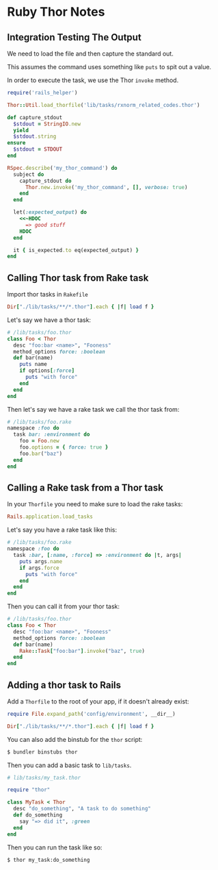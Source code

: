 # Ruby Thor Notes

## Integration Testing The Output

We need to load the file and then capture the standard out.

This assumes the command uses something like `puts` to spit out a value.

In order to execute the task, we use the Thor `invoke` method.

```ruby
require('rails_helper')

Thor::Util.load_thorfile('lib/tasks/rxnorm_related_codes.thor')

def capture_stdout
  $stdout = StringIO.new
  yield
  $stdout.string
ensure
  $stdout = STDOUT
end

RSpec.describe('my_thor_command') do
  subject do
    capture_stdout do
      Thor.new.invoke('my_thor_command', [], verbose: true)
    end
  end

  let(:expected_output) do
    <<~HDOC
      => good stuff
    HDOC
  end

  it { is_expected.to eq(expected_output) }
end
```

## Calling Thor task from Rake task

Import thor tasks in `Rakefile`

```ruby
Dir["./lib/tasks/**/*.thor"].each { |f| load f }
```

Let's say we have a thor task:

```ruby
# /lib/tasks/foo.thor
class Foo < Thor
  desc "foo:bar <name>", "Fooness"
  method_options force: :boolean
  def bar(name)
    puts name
    if options[:force]
      puts "with force"
    end
  end
end
```

Then let's say we have a rake task we call the thor task from:

```ruby
# /lib/tasks/foo.rake
namespace :foo do
  task bar: :environment do
    foo = Foo.new
    foo.options = { force: true }
    foo.bar("baz")
  end
end
```

## Calling a Rake task from a Thor task

In your `Thorfile` you need to make sure to load the rake tasks:

```ruby
Rails.application.load_tasks
```

Let's say you have a rake task like this:

```ruby
# /lib/tasks/foo.rake
namespace :foo do
  task :bar, [:name, :force] => :environment do |t, args|
    puts args.name
    if args.force
      puts "with force"
    end
  end
end
```

Then you can call it from your thor task:

```ruby
# /lib/tasks/foo.thor
class Foo < Thor
  desc "foo:bar <name>", "Fooness"
  method_options force: :boolean
  def bar(name)
    Rake::Task["foo:bar"].invoke("baz", true)
  end
end
```

## Adding a thor task to Rails

Add a `Thorfile` to the root of your app, if it doesn't already exist:

```ruby
require File.expand_path('config/environment', __dir__)

Dir["./lib/tasks/**/*.thor"].each { |f| load f }
```

You can also add the binstub for the `thor` script:

```bash
$ bundler binstubs thor
```

Then you can add a basic task to `lib/tasks`.

```ruby
# lib/tasks/my_task.thor

require "thor"

class MyTask < Thor
  desc "do_something", "A task to do something"
  def do_something
    say "=> did it", :green
  end
end
```

Then you can run the task like so:

```bash
$ thor my_task:do_something
```
